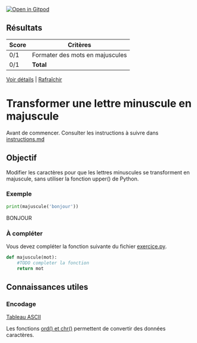 [![Open in Gitpod](https://gitpod.io/button/open-in-gitpod.svg)](https://gitpod-redirect-0.herokuapp.com/)




## Résultats
Score | Critères
--- | ---
0/1 | Formater des mots en majuscules
0/1 | **Total**

[Voir détails](./logs/tests_results.txt) | [Rafraîchir](../../)
# Transformer une lettre minuscule en majuscule

Avant de commencer. Consulter les instructions à suivre dans [instructions.md](instructions.md)

## Objectif

Modifier les caractères pour que les lettres minuscules se transforment en majuscule, sans utiliser la fonction upper() de Python.

### Exemple
```python
print(majuscule('bonjour'))
```
BONJOUR

### À compléter
Vous devez compléter la fonction suivante du fichier [exercice.py](exercice.py).

```python
def majuscule(mot):
    #TODO completer la fonction
    return mot
```

## Connaissances utiles

### Encodage
[Tableau ASCII](http://www.asciitable.com/)

Les fonctions [ord() et chr()](https://docs.python.org/3.4/library/functions.html?highlight=ord) permettent de convertir des données caractères.
